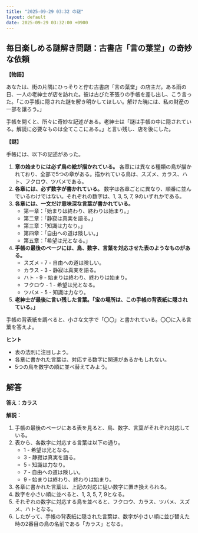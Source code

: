 ```yaml
---
title: "2025-09-29 03:32 の謎"
layout: default
date: 2025-09-29 03:32:00 +0900
---
```

## 毎日楽しめる謎解き問題：古書店「言の葉堂」の奇妙な依頼

**【物語】**

あなたは、街の片隅にひっそりと佇む古書店「言の葉堂」の店主だ。ある雨の日、一人の老紳士が店を訪れた。彼は古びた革張りの手帳を差し出し、こう言った。「この手帳に隠された謎を解き明かしてほしい。解けた暁には、私の財産の一部を譲ろう。」

手帳を開くと、所々に奇妙な記述がある。老紳士は「謎は手帳の中に隠されている。解読に必要なものは全てここにある。」と言い残し、店を後にした。

**【謎】**

手帳には、以下の記述があった。

1.  **章の始まりには必ず鳥の絵が描かれている。** 各章には異なる種類の鳥が描かれており、全部で5つの章がある。描かれている鳥は、スズメ、カラス、ハト、フクロウ、ツバメである。
2.  **各章には、必ず数字が書かれている。** 数字は各章ごとに異なり、順番に並んでいるわけではない。それぞれの数字は、1, 3, 5, 7, 9のいずれかである。
3.  **各章には、一文だけ意味深な言葉が書かれている。**
    *   第一章：「始まりは終わり、終わりは始まり。」
    *   第二章：「静寂は真実を語る。」
    *   第三章：「知識は力なり。」
    *   第四章：「自由への道は険しい。」
    *   第五章：「希望は光となる。」
4.  **手帳の最後のページには、鳥、数字、言葉を対応させた表のようなものがある。**
    *   スズメ - 7 - 自由への道は険しい。
    *   カラス - 3 - 静寂は真実を語る。
    *   ハト - 9 - 始まりは終わり、終わりは始まり。
    *   フクロウ - 1 - 希望は光となる。
    *   ツバメ - 5 - 知識は力なり。
5.  **老紳士が最後に言い残した言葉。「宝の場所は、この手帳の背表紙に隠されている。」**

手帳の背表紙を調べると、小さな文字で「〇〇」と書かれている。〇〇に入る言葉を答えよ。

**ヒント**

*   表の法則に注目しよう。
*   各章に書かれた言葉は、対応する数字に関連があるかもしれない。
*   5つの鳥を数字の順に並べ替えてみよう。

## 解答

**答え：カラス**

**解説：**

1.  手帳の最後のページにある表を見ると、鳥、数字、言葉がそれぞれ対応している。
2.  表から、各数字に対応する言葉は以下の通り。
    *   1 - 希望は光となる。
    *   3 - 静寂は真実を語る。
    *   5 - 知識は力なり。
    *   7 - 自由への道は険しい。
    *   9 - 始まりは終わり、終わりは始まり。
3.  各章に書かれた言葉は、上記の対応に従い数字に置き換えられる。
4.  数字を小さい順に並べると、1, 3, 5, 7, 9となる。
5.  それぞれの数字に対応する鳥を並べると、フクロウ、カラス、ツバメ、スズメ、ハトとなる。
6.  したがって、手帳の背表紙に隠された言葉は、数字が小さい順に並び替えた時の2番目の鳥の名前である「カラス」となる。
